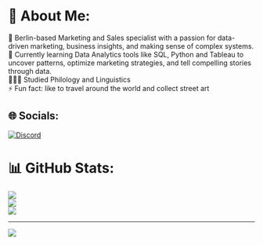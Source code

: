 # 💫 About Me:
🔭 Berlin-based Marketing and Sales specialist with a passion for data-driven marketing, business insights, and making sense of complex systems.<br>🌱 Currently learning Data Analytics tools like SQL, Python and Tableau to uncover patterns, optimize marketing strategies, and tell compelling stories through data.<br>👩🏻‍🎓 Studied Philology and Linguistics <br>⚡ Fun fact: like to travel around the world and collect street art 


## 🌐 Socials:
[![Discord](https://img.shields.io/badge/Discord-%237289DA.svg?logo=discord&logoColor=white)](https://discord.gg/mariaschulmann) 
# 📊 GitHub Stats:
![](https://github-readme-stats.vercel.app/api?username=MaSchulmann&theme=dark&hide_border=false&include_all_commits=false&count_private=false)<br/>
![](https://nirzak-streak-stats.vercel.app/?user=MaSchulmann&theme=dark&hide_border=false)<br/>
![](https://github-readme-stats.vercel.app/api/top-langs/?username=MaSchulmann&theme=dark&hide_border=false&include_all_commits=false&count_private=false&layout=compact)

---
[![](https://visitcount.itsvg.in/api?id=MaSchulmann&icon=0&color=0)](https://visitcount.itsvg.in)

<!-- Proudly created with GPRM ( https://gprm.itsvg.in ) -->

